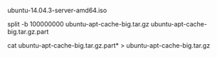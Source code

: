 ubuntu-14.04.3-server-amd64.iso


split -b 100000000 ubuntu-apt-cache-big.tar.gz ubuntu-apt-cache-big.tar.gz.part



cat ubuntu-apt-cache-big.tar.gz.part* > ubuntu-apt-cache-big.tar.gz


